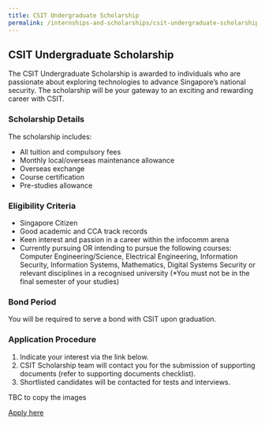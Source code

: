 ```yaml
---
title: CSIT Undergraduate Scholarship
permalink: /internships-and-scholarships/csit-undergraduate-scholarship/
---
```

## CSIT Undergraduate Scholarship

The CSIT Undergraduate Scholarship is awarded to individuals who are passionate about exploring technologies to advance Singapore’s national security. The scholarship will be your gateway to an exciting and rewarding career with CSIT.

### Scholarship Details

The scholarship includes:

- All tuition and compulsory fees
- Monthly local/overseas maintenance allowance
- Overseas exchange
- Course certification
- Pre-studies allowance

### Eligibility Criteria

- Singapore Citizen
- Good academic and CCA track records
- Keen interest and passion in a career within the infocomm arena
- Currently pursuing OR intending to pursue the following courses: Computer Engineering/Science, Electrical Engineering, Information Security, Information Systems, Mathematics, Digital Systems Security or relevant disciplines in a recognised university (*You must not be in the final semester of your studies)

### Bond Period

You will be required to serve a bond with CSIT upon graduation.

### Application Procedure

1. Indicate your interest via the link below.
2. CSIT Scholarship team will contact you for the submission of supporting documents (refer to supporting documents checklist).
3. Shortlisted candidates will be contacted for tests and interviews.

TBC to copy the images

<a href="https://www.google.com"  class="bp-button is-secondary is-medium has-text-white is-uppercase search-button" target="_blank">
Apply here
</a>